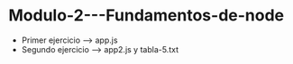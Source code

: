 # Modulo-2---Fundamentos-de-node
* Primer ejercicio --> app.js
* Segundo ejercicio --> app2.js y tabla-5.txt
